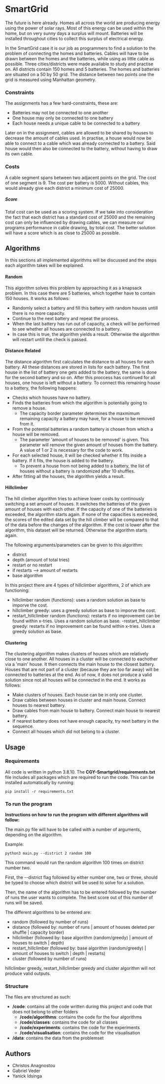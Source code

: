 # SmartGrid

The future is here already. Homes all across the world are producing energy using the power of solar rays.
Most of this energy can be used within the home, but on very sunny days a surplus will mount.
Batteries will be installed throughout cities to collect this surplus of electrical energy.

In the SmartGrid case it is our job as programmers to find a solution to the problem of connecting the homes and batteries.
Cables will have to be drawn between the homes and the batteries, while using as little cable as possible.
Three cities/districts were made available to study and practise on. All districts contain 150 homes and 5 batteries.
The homes and batteries are situated on a 50 by 50 grid. The distance between two points one the grid
is measured using Manhattan geometry.

### Constraints

The assignments has a few hard-constraints, these are:

- Batteries may not be connected to one another
- One house may only be connected to one battery
- Each house needs a unique cable to be connected to a battery

Later on in the assignment, cables are allowed to be shared by houses to decrease the amount of cables used.
In practise, a house would now be able to connect to a cable which was already connected to a battery.
Said house would then also be connected to the battery, without having to draw its own cable.

### Costs

A cable segment spans between two adjacent points on the grid. The cost of one segment is 9.
The cost per battery is 5000. Without cables, this would already give each district a minimum cost of 25000.

##### Score

Total cost can be used as a scoring system. If we take into consideration the fact that each district
has a standard cost of 25000 and the remaining cost can only be influenced by drawing cables, we can measure 
our programs performance in cable drawing, by total cost. The better solution will have a score which is 
as close to 25000 as possible.

## Algorithms

In this sections all implemented algorithms will be discussed and the steps each algorithm takes will be explained.

#### Random

This algorithm solves this problem by approaching it as a knapsack problem.
In this case there are 5 batteries, which together have to contain 150 houses.
It works as follows:

- Randomly select a battery and fill this battery with random houses untill there is no more capacity.
- Continue to the next battery and repeat the process.
- When the last battery has run out of capacity, a check will be performed to see whether all houses are connected to a battery. 
- In case this is true, the algorithm yields a result. Otherwise the algorithm will restart untill the check is passed.

#### Distance Related

The distance algorithm first calculates the distance to all houses for each battery. All these distances are stored in lists for each battery. The first house in the list of battery one gets added to the battery, the same is done for the second battery and so on. After this proccess has continued for all houses, one house is left without a battery. To connect this remaining house to a battery, the following happens:

- Checks which houses have no battery.
- Finds the batteries from which the algorithm is potentially going to remove a house.
    - The capacity border parameter determines the maxmimum remaining capacity a battery may have, for a house to be removed from it.
- From the potential batteries a random battery is chosen from which a house will be removed.
    - The parameter 'amount of houses to be removed' is given. This parameter will remove the given amount of houses from the battery. A value of 1 or 2 is necessary for the code to work.
- For each selected house, it will be checked whether it fits inside a battery. If it fits, the house is added to the battery. 
    - To prevent a house from not being added to a battery, the list of houses without a battery is randomized after 10 shuffles.
- After fitting all the houses, the algorithm yields a result.

#### Hillclimber

The hill climber algorithm tries to achieve lower costs by continously switching a set amount of houses. It switches the batteries of the given amount of houses with each other. If the capacity of one of the batteries is exceeded, the algorithm starts again. If none of the capacities is exceeded, the scores of the edited data set by the hill climber will be compared to that of the data before the changes of the algorithm. If the cost is lower after the algorithm, this dataset will be returned. Otherwise the algorithm starts again. 

The following arguments/parameters can be given to this algorithm:
- district
- depth (amount of total tries)
- restart or no restart
- if restarts --> amount of restarts
- base algorithm

In this project there are 4 types of hillclimber algorithms, 2 of which are functioning:
- hillclimber random (functions):
    uses a random solution as base to imporve the cost.
- hillclimber greedy:
    uses a greedy solution as base to imporve the cost.
- restart_hillclimber random (functions): 
    restarts if no improvement can be found within x-tries. Uses a random solution as base.
-restart_hillclimber greedy:
    restarts if no improvement can be found within x-tries. Uses a greedy solution as base.

#### Clustering

The clustering algorithm makes clusters of houses which are relatively close to one another. All houses in a cluster will
be connected to eachother via a 'main' house. It then connects the main house to the closest battery. Houses that are not part of a cluster (because they are too far away) will be connected to batteries at the end. As of now, it does not produce a valid solution since not all houses will be connected in the end. It works as follows:

- Make clusters of houses. Each house can be in only one cluster.
- Draw cables between houses in cluster and main house. Connect houses to nearest battery.
- Draw cables from main house to battery. Connect main house to nearest battery.
- If nearest battery does not have enough capacity, try next battery in the sequence.
- Connect all houses which did not belong to a cluster.

## Usage

### Requirements

All code is written in python 3.8.10. The **CGY-Smartgrid/requirements.txt** file includes all packages which are required to run the code.
This can be installed automatically by running:

```
pip install -r requirements.txt
```

### To run the program

**Instructions on how to run the program with different algorithms will follow:**

The main.py file will have to be called with a number of arguments, depending on the algorithm.

Example:

```
python3 main.py --district 2 random 100
```

This command would run the random algorithm 100 times on district number two.

First, the --district flag followed by either number one, two or three, should be typed 
to choose which district will be used to solve for a solution.

Then, the name of the algorithm has to be entered followed by the number of runs the user
wants to complete. The best score out of this number of runs will be saved.

The different algorithms to be entered are:

- random (followed by number of runs)
- distance (followed by: number of runs | amount of houses deleted per shuffle | capacity border)
- hillclimber (followed by: base algorithm (random/greedy) | amount of houses to switch | depth)
- restart_hillclimber (followed by: base algorithm (random/greedy) | amount of houses to switch | depth | restarts)
- cluster (followed by number of runs)

hillclimber greedy, restart_hillclimber greedy and cluster algorithm will not produce valid outputs.

### Structure

The files are structured as such:

- **/code**: contains all the code written during this project and code that does not belong to other folders
    - **/code/algorithms**: contains the code for the four algorithms
    - **/code/classes**: contains the code for all classes
    - **/code/experiments**: contains the code for the experiments
    - **/code/visualisation**: contains the code for the visualisation
- **/data**: contains the data from the problemset

## Authors

- Christos Anagnostou
- Gabriel Veder
- Yanick Idsinga
